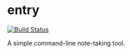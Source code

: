 # entry

[![Build Status](https://travis-ci.org/battesonb/entry.svg?branch=master)](https://travis-ci.org/battesonb/entry)

A simple command-line note-taking tool.
